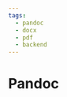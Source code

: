 ```yaml
---
tags:
  - pandoc
  - docx
  - pdf
  - backend
---
```


# Pandoc

<include repo_url="https://github.com/foliant-docs/foliantcontrib.pandoc.git" path="README.md" sethead="2" nohead="true"></include>
